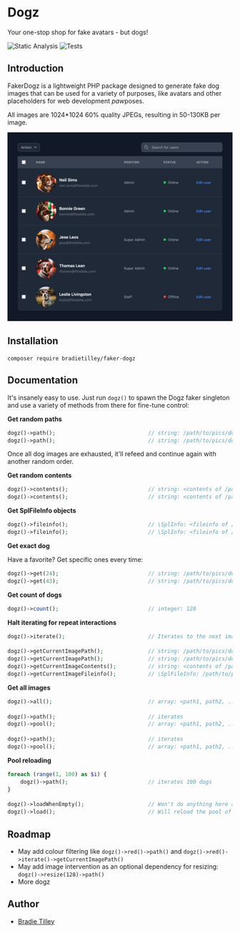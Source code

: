 # Dogz

Your one-stop shop for fake avatars - but dogs!

![Static Analysis](https://github.com/bradietilley/faker-dogz/actions/workflows/static.yml/badge.svg)
![Tests](https://github.com/bradietilley/faker-dogz/actions/workflows/tests.yml/badge.svg)


## Introduction

FakerDogz is a lightweight PHP package designed to generate fake dog images that can be used for a variety of purposes, like avatars and other placeholders for web development *paw*poses.

All images are 1024*1024 60% quality JPEGs, resulting in 50-130KB per image.

![example](docs/example.png)


## Installation

```
composer require bradietilley/faker-dogz
```


## Documentation

It's insanely easy to use. Just run `dogz()` to spawn the Dogz faker singleton and use a variety of methods from there for fine-tune control:


**Get random paths**

```php
dogz()->path();                             // string: /path/to/pics/dog_0037.jpg
dogz()->path();                             // string: /path/to/pics/dog_0101.jpg
```

Once all dog images are exhausted, it'll refeed and continue again with another random order.


**Get random contents**

```php
dogz()->contents();                         // string: <contents of /path/to/pics/dogz_0087.jpg>
dogz()->contents();                         // string: <contents of /path/to/pics/dogz_0120.jpg>
```


**Get SplFileInfo objects**

```php
dogz()->fileinfo();                         // \SplInfo: <fileinfo of /path/to/pics/dogz_0042.jpg>
dogz()->fileinfo();                         // \SplInfo: <fileinfo of /path/to/pics/dogz_0099.jpg>
```


**Get exact dog**

Have a favorite? Get specific ones every time:

```php
dogz()->get(24);                            // string: /path/to/pics/dog_0024.jpg
dogz()->get(43);                            // string: /path/to/pics/dog_0043.jpg
```

**Get count of dogs**

```php
dogz()->count();                            // integer: 128
```

**Halt iterating for repeat interactions**

```php
dogz()->iterate();                          // Iterates to the next image

dogz()->getCurrentImagePath();              // string: /path/to/pics/dogz_0046.jpeg                 (won't iterate)
dogz()->getCurrentImagePath();              // string: /path/to/pics/dogz_0046.jpeg                 (won't iterate)
dogz()->getCurrentImageContents();          // string: <contents of /path/to/pics/dogz_0046.jpeg>   (won't iterate)
dogz()->getCurrentImageFileinfo();          // \SplFileInfo: /path/to/pics/dogz_0046.jpeg           (won't iterate)
```

**Get all  images**

```php
dogz()->all();                              // array: <path1, path2, ..., path118, path119, path120>

dogz()->path();                             // iterates
dogz()->pool();                             // array: <path1, path2, ..., path118, path119>         (pool contains one less now)

dogz()->path();                             // iterates
dogz()->pool();                             // array: <path1, path2, ..., path118>                  (pool contains one less now)
```

**Pool reloading**

```php
foreach (range(1, 100) as $i) {
    dogz()->path();                         // iterates 100 dogs
}

dogz()->loadWhenEmpty();                    // Won't do anything here as there's still dogs in the pool.
dogz()->load();                             // Will reload the pool of dogs to be the full collection of dog images. 
```

## Roadmap

- May add colour filtering like `dogz()->red()->path()` and `dogz()->red()->iterate()->getCurrentImagePath()`
- May add image intervention as an optional dependency for resizing: `dogz()->resize(128)->path()`
- More dogz

## Author

- [Bradie Tilley](https://github.com/bradietilley)

